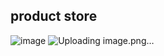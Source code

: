 ## product store

![image](https://github.com/user-attachments/assets/a5c1f782-1d33-4c86-a313-f269ab5710c2)
![Uploading image.png…]()


